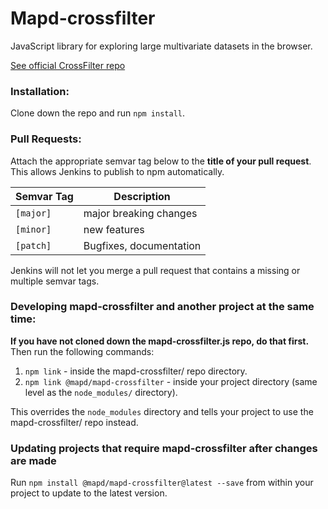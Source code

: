 Mapd-crossfilter
=====

JavaScript library for exploring large multivariate datasets in the browser.

[See official CrossFilter repo](https://github.com/square/crossfilter)

### Installation:

Clone down the repo and run `npm install`.

### Pull Requests:

Attach the appropriate semvar tag below to the **title of your pull request**. This allows Jenkins to publish to npm automatically.

Semvar Tag | Description
--- | ---
`[major]` | major breaking changes
`[minor]` | new features
`[patch]` | Bugfixes, documentation

Jenkins will not let you merge a pull request that contains a missing or multiple semvar tags.

### Developing mapd-crossfilter and another project at the same time:

**If you have not cloned down the mapd-crossfilter.js repo, do that first.** Then run the following commands:

1. `npm link` - inside the mapd-crossfilter/ repo directory.
2. `npm link @mapd/mapd-crossfilter` - inside your project directory (same level as the `node_modules/` directory).

This overrides the `node_modules` directory and tells your project to use the mapd-crossfilter/ repo instead.

### Updating projects that require mapd-crossfilter after changes are made

Run `npm install @mapd/mapd-crossfilter@latest --save` from within your project to update to the latest version.

